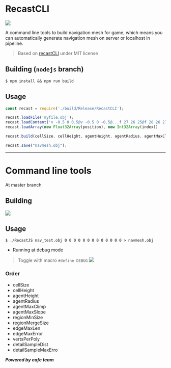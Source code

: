 # RecastCLI
![](https://user-images.githubusercontent.com/7625588/36931426-d560d6aa-1eef-11e8-96a2-14812f7994a3.png)

A command line tools to build navigation mesh for game, which means you can automatically generate navigation mesh on server or localhost in pipeline.

> Based on [recastCLI](https://github.com/but0n/recastCLI.js) under MIT license

## Building (`nodejs` branch)

```shell
$ npm install && npm run build
```

## Usage

```js
const recast = require('./build/Release/RecastCLI');

recast.loadFile('myfile.obj');
recast.loadContent('v -0.5 0 0.5@v -0.5 0 -0.5@...f 27 26 25@f 28 26 27@');
recast.loadArray(new Float32Array(position), new Int32Array(index))

recast.build(cellSize, cellHeight, agentHeight, agentRadius, agentMaxClimp, agentMaxSlope); // return string

recast.save("navmesh.obj");
```

----
# Command line tools

At master branch

## Building

![](https://user-images.githubusercontent.com/7625588/36931376-1824eb9e-1eef-11e8-84f6-02b93cfce723.png)

## Usage

```shell
$ ./RecastJS nav_test.obj 0 0 0 0 0 0 0 0 0 0 0 0 0 > navmesh.obj
```
 - Running at debug mode
 > Toggle with macro `#define DEBUG`
![](https://user-images.githubusercontent.com/7625588/37192900-ac44b93c-23a2-11e8-8487-92699f0ecb3c.png)

### Order

 - cellSize
 - cellHeight
 - agentHeight
 - agentRadius
 - agentMaxClimp
 - agentMaxSlope
 - regionMinSize
 - regionMergeSize
 - edgeMaxLen
 - edgeMaxError
 - vertsPerPoly
 - detailSampleDist
 - detailSampleMaxErro


***Powered by cafe team***